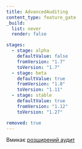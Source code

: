 ```yaml
---
title: AdvancedAuditing
content_type: feature_gate
_build:
  list: never
  render: false

stages:
  - stage: alpha
    defaultValue: false
    fromVersion: "1.7"
    toVersion: "1.7"
  - stage: beta
    defaultValue: true
    fromVersion: "1.8"
    toVersion: "1.11"
  - stage: stable
    defaultValue: true
    fromVersion: "1.12"
    toVersion: "1.27"

removed: true
---
```

Вмикає [розширений аудит](/docs/tasks/debug/debug-cluster/audit/#advanced-audit)
